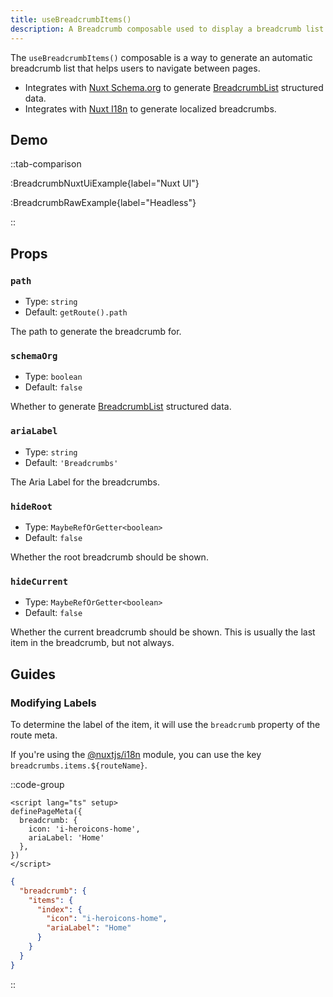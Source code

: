 ```yaml
---
title: useBreadcrumbItems()
description: A Breadcrumb composable used to display a breadcrumb list that helps users to navigate between pages.
---
```


The `useBreadcrumbItems()` composable is a way to generate an automatic breadcrumb list that helps users to navigate between pages.

- Integrates with [Nuxt Schema.org](/schema-org/getting-started/installation) to generate [BreadcrumbList](https://schema.org/BreadcrumbList) structured data.
- Integrates with [Nuxt I18n](https://i18n.nuxtjs.org/) to generate localized breadcrumbs.

## Demo

::tab-comparison

:BreadcrumbNuxtUiExample{label="Nuxt UI"}

:BreadcrumbRawExample{label="Headless"}

::

## Props

### `path`

- Type: `string`
- Default: `getRoute().path`

The path to generate the breadcrumb for.

### `schemaOrg`

- Type: `boolean`
- Default: `false`

Whether to generate [BreadcrumbList](https://schema.org/BreadcrumbList) structured data.

### `ariaLabel`

- Type: `string`
- Default: `'Breadcrumbs'`

The Aria Label for the breadcrumbs.

### `hideRoot`

- Type: `MaybeRefOrGetter<boolean>`
- Default: `false`

Whether the root breadcrumb should be shown.

### `hideCurrent`

- Type: `MaybeRefOrGetter<boolean>`
- Default: `false`

Whether the current breadcrumb should be shown. This is usually the last item in the breadcrumb, but not always.

## Guides

### Modifying Labels

To determine the label of the item, it will use the `breadcrumb` property of the route meta.

If you're using the [@nuxtjs/i18n](https://i18n.nuxtjs.org/) module, you can use the key `breadcrumbs.items.${routeName}`.

::code-group

```vue [Page Meta]
<script lang="ts" setup>
definePageMeta({
  breadcrumb: {
    icon: 'i-heroicons-home',
    ariaLabel: 'Home'
  },
})
</script>
```

```json [I18n]
{
  "breadcrumb": {
    "items": {
      "index": {
        "icon": "i-heroicons-home",
        "ariaLabel": "Home"
      }
    }
  }
}
```

::
